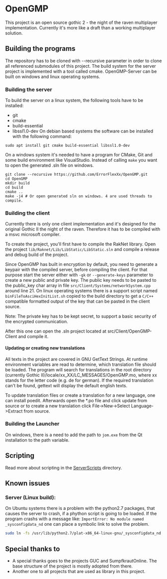 # OpenGMP

This project is an open source gothic 2 - the night of the raven multiplayer implementation.
Currently it's more like a draft than a working multiplayer solution.

## Building the programs
The repository has to be cloned with --recursive parameter in order to clone all referenced submodules of this project.
The build system for the server project is implemented with a tool called cmake.
OpenGMP-Server can be built on windows and linux operating systems.

### Building the server
To build the server on a linux system, the following tools have to be installed:
* git
* cmake
* build-essential
* libssl1.0-dev
On debian based systems the software can be installed with the following command:
```
sudo apt install git cmake build-essential libssl1.0-dev
```
On a windows system it's needed to have a program for CMake, Git and some build environment like VisualStudio.
Instead of calling ```make``` you want to open the generated .sln file on windows.

```
git clone --recursive https://github.com/ErrorFlexXx/OpenGMP.git
cd OpenGMP
mkdir build
cd build
cmake ..
make -j4 # Or open generated sln on windows. 4 are used threads to compile.
```

### Building the client
Currently there is only one client implementation and it's designed for the original Gothic II the night of the raven.
Therefore it has to be compiled with a msvc microsoft compiler. 

To create the project, you'll first have to compile the RakNet library. Open the project `lib/Raknet/Lib/LibStatic/LibStatic.sln` and compile a release and debug build of the project.

Since OpenGMP has built in encryption by default, you need to generate a keypair with the compiled server, before compiling the client.
For that purpose start the server either with `-gk` or `--generate-keys` parameter to create a new public and private key.
The public key needs to be pasted to the public_key char array in file `src/Client/Systems/networkSystem.cpp` around line 21.
On linux operating systems there is a support script named `binFileToAsciHexInitList.sh` copied to the build directory to get a `C/C++` compatible formatted output of the key that can be  pasted in the client source.

Note: The private key has to be kept secret, to support a basic security of the encrypted communication.

After this one can open the .sln project located at src/Client/OpenGMP-Client and compile it.

#### Updating or creating new translations
All texts in the project are covered in GNU GetText Strings. At runtime environment variables are read to determine, which translation file should be loaded.
The program will search for translations in the root directory (currently Gothic II)/locale/xx\_XX/LC\_MESSAGES/OpenGMP.mo, where xx stands for the letter code (e.g. de for german).
If the required translation can't be found, gettext will display the default english texts.

To update translation files or create a translation for a new language, one can install poedit. Afterwards open the *.po file and click update from source or
to create a new translation click File->New->Select Language->Extract from source.

### Building the Launcher
On windows, there is a need to add the path to `jom.exe` from the Qt installation to the path variable.

## Scripting
Read more about scripting in the [ServerScripts](https://www.github.com/ErrorFlexXx/OpenGMP/tree/master/ServerScripts) directory.

## Known issues

### Server (Linux build):
On Ubuntu systems there is a problem with the python2.7 packages, that causes the server to crash, if a phython script is going to be loaded.
If the program crashs with a message like: `ImportError: No module named _sysconfigdata_nd` one can place a symbolic link to solve the problem.
```bash
sudo ln -fs /usr/lib/python2.7/plat-x86_64-linux-gnu/_sysconfigdata_nd.py /usr/lib/python2.7/
```

## Special thanks to
 * A special thanks goes to the projects GUC and SumpfkrautOnline. The base structure of the project is mostly adopted from there.
 * Another one to all projects that are used as library in this project.


